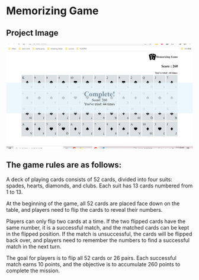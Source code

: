 # Memorizing Game

## Project Image

![MyImage](./public/S2-2.A18_MemorizingGame.PNG)

## The game rules are as follows:

A deck of playing cards consists of 52 cards, divided into four suits: spades, hearts, diamonds, and clubs. Each suit has 13 cards numbered from 1 to 13.

At the beginning of the game, all 52 cards are placed face down on the table, and players need to flip the cards to reveal their numbers.

Players can only flip two cards at a time. If the two flipped cards have the same number, it is a successful match, and the matched cards can be kept in the flipped position. If the match is unsuccessful, the cards will be flipped back over, and players need to remember the numbers to find a successful match in the next turn.

The goal for players is to flip all 52 cards or 26 pairs. Each successful match earns 10 points, and the objective is to accumulate 260 points to complete the mission.
